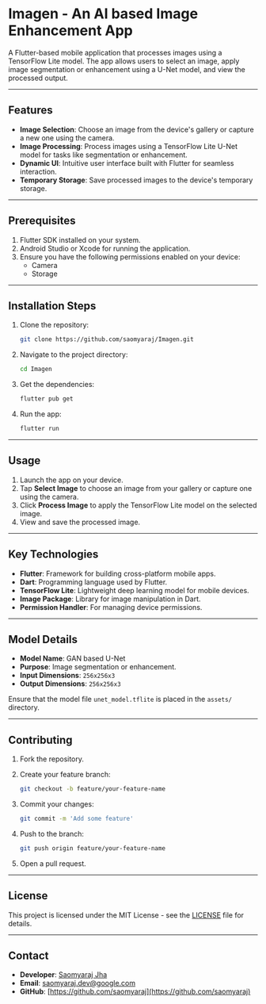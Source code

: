 # Imagen - An AI based Image Enhancement App

A Flutter-based mobile application that processes images using a TensorFlow Lite model. The app allows users to select an image, apply image segmentation or enhancement using a U-Net model, and view the processed output.

---

## Features

- **Image Selection**: Choose an image from the device's gallery or capture a new one using the camera.
- **Image Processing**: Process images using a TensorFlow Lite U-Net model for tasks like segmentation or enhancement.
- **Dynamic UI**: Intuitive user interface built with Flutter for seamless interaction.
- **Temporary Storage**: Save processed images to the device's temporary storage.

---

## Prerequisites

1. Flutter SDK installed on your system.
2. Android Studio or Xcode for running the application.
3. Ensure you have the following permissions enabled on your device:
   - Camera
   - Storage

---

## Installation Steps

1. Clone the repository:

   ```bash
   git clone https://github.com/saomyaraj/Imagen.git
   ```

2. Navigate to the project directory:

   ```bash
   cd Imagen
   ```

3. Get the dependencies:

   ```bash
   flutter pub get
   ```

4. Run the app:

   ```bash
   flutter run
   ```

---

## Usage

1. Launch the app on your device.
2. Tap **Select Image** to choose an image from your gallery or capture one using the camera.
3. Click **Process Image** to apply the TensorFlow Lite model on the selected image.
4. View and save the processed image.

---

## Key Technologies

- **Flutter**: Framework for building cross-platform mobile apps.
- **Dart**: Programming language used by Flutter.
- **TensorFlow Lite**: Lightweight deep learning model for mobile devices.
- **Image Package**: Library for image manipulation in Dart.
- **Permission Handler**: For managing device permissions.

---

## Model Details

- **Model Name**: GAN based U-Net
- **Purpose**: Image segmentation or enhancement.
- **Input Dimensions**: `256x256x3`
- **Output Dimensions**: `256x256x3`

Ensure that the model file `unet_model.tflite` is placed in the `assets/` directory.

---

## Contributing

1. Fork the repository.
2. Create your feature branch:

   ```bash
   git checkout -b feature/your-feature-name
   ```

3. Commit your changes:

   ```bash
   git commit -m 'Add some feature'
   ```

4. Push to the branch:

   ```bash
   git push origin feature/your-feature-name
   ```

5. Open a pull request.

---

## License

This project is licensed under the MIT License - see the [LICENSE](LICENSE) file for details.

---

## Contact

- **Developer**: [Saomyaraj Jha](https://github.com/saomyaraj)
- **Email**: <saomyaraj.dev@google.com>
- **GitHub**: [https://github.com/saomyaraj](https://github.com/saomyaraj)
